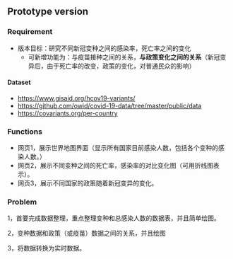 ## Prototype version

### Requirement

- 版本目标：研究不同新冠变种之间的感染率，死亡率之间的变化
  - 可新增功能为：与疫苗接种之间的关系，**与政策变化之间的关系**（新冠变异后，由于死亡率的改变，政策的变化，对普通民众的影响）

#### Dataset

- https://www.gisaid.org/hcov19-variants/
- https://github.com/owid/covid-19-data/tree/master/public/data
- https://covariants.org/per-country

### Functions

- 网页1，展示世界地图界面（显示所有国家目前感染人数，包括各个变种的感染人数。）
- 网页2，展示不同变种之间的死亡率，感染率的对比变化图（可用折线图表示）。
- 网页3，展示不同国家的政策随着新冠变异的变化。



### Problem

1，首要完成数据整理，重点整理变种和总感染人数的数据表，并且简单绘图。

2，变种数据和政策（或疫苗）数据之间的关系，并且绘图

3，将数据转换为实时数据。
